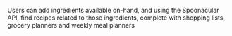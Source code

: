 Users can add ingredients available on-hand, and using the Spoonacular API, find recipes related to those ingredients, complete with shopping lists, grocery planners and weekly meal planners
